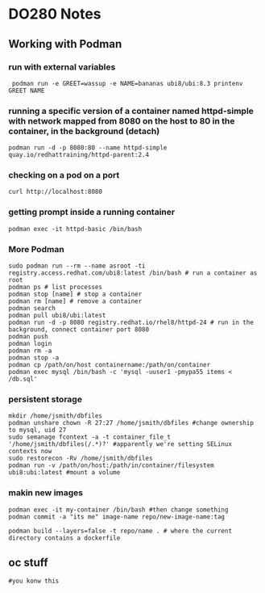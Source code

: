 # DO280 Notes

## Working with Podman
### run with external variables
	 podman run -e GREET=wassup -e NAME=bananas ubi8/ubi:8.3 printenv GREET NAME
### running a specific version of a container named httpd-simple with network mapped from 8080 on the host to 80 in the container, in the background (detach)
	podman run -d -p 8080:80 --name httpd-simple   quay.io/redhattraining/httpd-parent:2.4
### checking on a pod on a port
	curl http://localhost:8080
### getting prompt inside a running container
	podman exec -it httpd-basic /bin/bash
### More Podman
	sudo podman run --rm --name asroot -ti registry.access.redhat.com/ubi8:latest /bin/bash # run a container as root
	podman ps # list processes
	podman stop [name] # stop a container
	podman rm [name] # remove a container
	podman search
	podman pull ubi8/ubi:latest
	podman run -d -p 8080 registry.redhat.io/rhel8/httpd-24 # run in the background, connect container port 8080
	podman push
	podman login
	podman rm -a
	podman stop -a
	podman cp /path/on/host containername:/path/on/container
	podman exec mysql /bin/bash -c 'mysql -uuser1 -pmypa55 items < /db.sql'
	
### persistent storage
	mkdir /home/jsmith/dbfiles
	podman unshare chown -R 27:27 /home/jsmith/dbfiles #change ownership to mysql, uid 27
	sudo semanage fcontext -a -t container_file_t '/home/jsmith/dbfiles(/.*)?' #apparently we're setting SELinux contexts now
	sudo restorecon -Rv /home/jsmith/dbfiles
	podman run -v /path/on/host:/path/in/container/filesystem ubi8:ubi:latest #mount a volume

### makin new images
	podman exec -it my-container /bin/bash #then change something
	podman commit -a "its me" image-name repo/new-image-name:tag
	
	podman build --layers=false -t repo/name . # where the current directory contains a dockerfile
	
	
## oc stuff
	#you konw this
